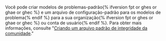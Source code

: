 Você pode criar modelos de problemas-padrão{% ifversion fpt or ghes or ghae or ghec %} e um arquivo de configuração-padrão para os modelos de problema{% endif %} para a sua organização{% ifversion fpt or ghes or ghae or ghec %} ou conta de usuário{% endif %}. Para obter mais informações, consulte "[Criando um arquivo padrão de integridade da comunidade](/communities/setting-up-your-project-for-healthy-contributions/creating-a-default-community-health-file)."

